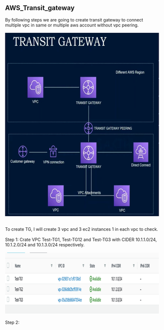 ## AWS_Transit_gateway

By following steps we are going to create transit gateway to connect multiple vpc in same or multiple aws account without vpc peering.
<br><br>
<img src = "images/tg.png" width = 1200 height =600>
<br><br>


To create TG, I will create 3 vpc and 3 ec2 instances 1 in each vpc to check.
<br><br>
Step 1: Crate VPC Test-TG1, Test-TG12 and Test-TG3 with CIDER 10.1.1.0/24, 10.1.2.0/24 and 10.1.3.0/24 respectively.
<br><br>
<img src = "images/vpc.png" width = 1500 height =200>
<br><br>
Step 2: 


